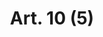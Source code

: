 ---
title: "Art. 10 (5)"
draft: false
exceptions:
- info51
memberstates:
- LU
score: 3
compensation:
- No compensation
remarks: |
 This exception applies insofar as the work has been lawfully made available to the public


link: "http://www.legilux.public.lu/leg/a/archives/2001/0050/2001A10421.html"
---